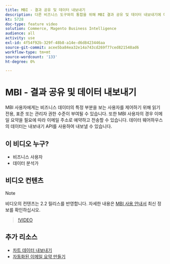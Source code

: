 ```yaml
---
title: MBI - 결과 공유 및 데이터 내보내기
description: 다른 비즈니스 도구와의 통합을 위해 MBI 결과 공유 및 데이터 내보내기에 대해 알아봅니다.
kt: 5728
doc-type: feature video
solution: Commerce, Magento Business Intelligence
audience: all
activity: use
exl-id: 4f54f92b-329f-48b8-a14e-d6d8423446aa
source-git-commit: acee5ba84ea32e14a743cd269f77ced821548ad6
workflow-type: tm+mt
source-wordcount: '133'
ht-degree: 0%

---
```


# MBI - 결과 공유 및 데이터 내보내기

MBI 사용자에게는 비즈니스 데이터의 특정 부분을 보는 사용자를 제어하기 위해 읽기 전용, 표준 또는 관리자 권한 수준이 부여될 수 있습니다. 또한 MBI 사용자의 경우 이메일 요약을 필요에 따라 이메일 주소로 예약하고 전송할 수 있습니다. 데이터 웨어하우스의 데이터는 내보내기 API를 사용하여 내보낼 수 있습니다.

## 이 비디오 누구?

- 비즈니스 사용자
- 데이터 분석가

## 비디오 컨텐츠

>[!NOTE]
>
>비디오의 컨텐츠는 2.2 릴리스를 반영합니다. 자세한 내용은 [MBI 사용 안내서](https://docs.magento.com/mbi/) 최신 정보를 확인하십시오.

>[!VIDEO](https://video.tv.adobe.com/v/35983?quality=12&learn=on)

## 추가 리소스

- [차트 데이터 내보내기](https://docs.magento.com/mbi/data-user/export-data/exp-chart-dash.html)
- [자동화된 이메일 요약 만들기](https://docs.magento.com/mbi/data-user/export-data/email-summaries.html)

